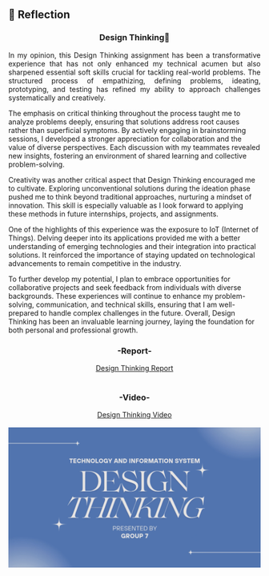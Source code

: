 ## 💭 Reflection
<h3 align="center">Design Thinking📱</h3>
<p align= "justify">
In my opinion, this Design Thinking assignment has been a transformative experience that has not only enhanced my technical acumen but also sharpened essential soft skills crucial for tackling real-world problems. The structured process of empathizing, defining problems, ideating, prototyping, and testing has refined my ability to approach challenges systematically and creatively.

The emphasis on critical thinking throughout the process taught me to analyze problems deeply, ensuring that solutions address root causes rather than superficial symptoms. By actively engaging in brainstorming sessions, I developed a stronger appreciation for collaboration and the value of diverse perspectives. Each discussion with my teammates revealed new insights, fostering an environment of shared learning and collective problem-solving.

Creativity was another critical aspect that Design Thinking encouraged me to cultivate. Exploring unconventional solutions during the ideation phase pushed me to think beyond traditional approaches, nurturing a mindset of innovation. This skill is especially valuable as I look forward to applying these methods in future internships, projects, and assignments.

One of the highlights of this experience was the exposure to IoT (Internet of Things). Delving deeper into its applications provided me with a better understanding of emerging technologies and their integration into practical solutions. It reinforced the importance of staying updated on technological advancements to remain competitive in the industry.

To further develop my potential, I plan to embrace opportunities for collaborative projects and seek feedback from individuals with diverse backgrounds. These experiences will continue to enhance my problem-solving, communication, and technical skills, ensuring that I am well-prepared to handle complex challenges in the future. Overall, Design Thinking has been an invaluable learning journey, laying the foundation for both personal and professional growth. 

<div align="center">
  <h3>-Report-</h3>
  <a href="https://github.com/Angela127/Year-1/blob/9ba5ad75d380b157c6cd5ab7e5cd5af2ec95a30c/Technology%20and%20Information%20System/Design%20Thinking/DESIGN_THINKING%20-%20GROUP%207.pdf">Design Thinking Report</a>
  <br><br>
  <h3>-Video-</h3>
  <a href="https://youtu.be/tTmLTqwmcM8">Design Thinking Video</a>
  <br><br>
  <img src="Design Thinking.png" alt="Video"/>
  <br>
</div>
</p>

